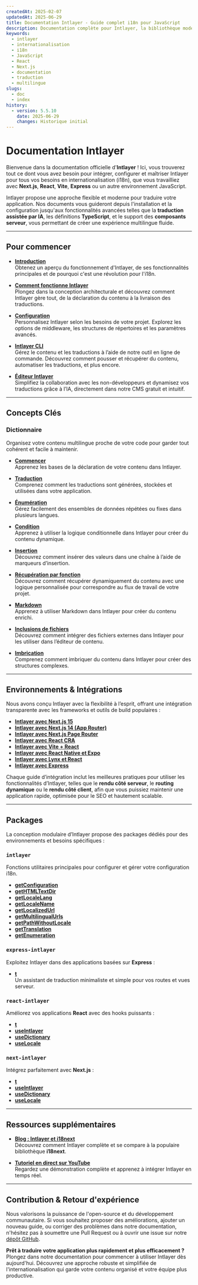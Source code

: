 ```yaml
---
createdAt: 2025-02-07
updatedAt: 2025-06-29
title: Documentation Intlayer - Guide complet i18n pour JavaScript
description: Documentation complète pour Intlayer, la bibliothèque moderne d'internationalisation pour JavaScript, React, Next.js, Express, et plus de frameworks.
keywords:
  - intlayer
  - internationalisation
  - i18n
  - JavaScript
  - React
  - Next.js
  - documentation
  - traduction
  - multilingue
slugs:
  - doc
  - index
history:
  - version: 5.5.10
    date: 2025-06-29
    changes: Historique initial
---
```


# Documentation Intlayer

Bienvenue dans la documentation officielle d'**Intlayer** ! Ici, vous trouverez tout ce dont vous avez besoin pour intégrer, configurer et maîtriser Intlayer pour tous vos besoins en internationalisation (i18n), que vous travailliez avec **Next.js**, **React**, **Vite**, **Express** ou un autre environnement JavaScript.

Intlayer propose une approche flexible et moderne pour traduire votre application. Nos documents vous guideront depuis l'installation et la configuration jusqu'aux fonctionnalités avancées telles que la **traduction assistée par IA**, les définitions **TypeScript**, et le support des **composants serveur**, vous permettant de créer une expérience multilingue fluide.

---

## Pour commencer

- **[Introduction](https://github.com/aymericzip/intlayer/blob/main/docs/docs/fr/introduction.md)**  
  Obtenez un aperçu du fonctionnement d'Intlayer, de ses fonctionnalités principales et de pourquoi c'est une révolution pour l'i18n.

- **[Comment fonctionne Intlayer](https://github.com/aymericzip/intlayer/blob/main/docs/docs/fr/how_works_intlayer.md)**  
  Plongez dans la conception architecturale et découvrez comment Intlayer gère tout, de la déclaration du contenu à la livraison des traductions.

- **[Configuration](https://github.com/aymericzip/intlayer/blob/main/docs/docs/fr/configuration.md)**  
  Personnalisez Intlayer selon les besoins de votre projet. Explorez les options de middleware, les structures de répertoires et les paramètres avancés.

- **[Intlayer CLI](https://github.com/aymericzip/intlayer/blob/main/docs/docs/fr/intlayer_cli.md)**  
  Gérez le contenu et les traductions à l’aide de notre outil en ligne de commande. Découvrez comment pousser et récupérer du contenu, automatiser les traductions, et plus encore.

- **[Éditeur Intlayer](https://github.com/aymericzip/intlayer/blob/main/docs/docs/fr/intlayer_visual_editor.md)**  
  Simplifiez la collaboration avec les non-développeurs et dynamisez vos traductions grâce à l’IA, directement dans notre CMS gratuit et intuitif.

---

## Concepts Clés

### Dictionnaire

Organisez votre contenu multilingue proche de votre code pour garder tout cohérent et facile à maintenir.

- **[Commencer](https://github.com/aymericzip/intlayer/blob/main/docs/docs/fr/dictionary/get_started.md)**  
  Apprenez les bases de la déclaration de votre contenu dans Intlayer.

- **[Traduction](https://github.com/aymericzip/intlayer/blob/main/docs/docs/fr/dictionary/translation.md)**  
  Comprenez comment les traductions sont générées, stockées et utilisées dans votre application.

- **[Énumération](https://github.com/aymericzip/intlayer/blob/main/docs/docs/fr/dictionary/enumeration.md)**  
  Gérez facilement des ensembles de données répétées ou fixes dans plusieurs langues.

- **[Condition](https://github.com/aymericzip/intlayer/blob/main/docs/docs/fr/dictionary/conditional.md)**  
  Apprenez à utiliser la logique conditionnelle dans Intlayer pour créer du contenu dynamique.

- **[Insertion](https://github.com/aymericzip/intlayer/blob/main/docs/docs/fr/dictionary/insertion.md)**  
  Découvrez comment insérer des valeurs dans une chaîne à l’aide de marqueurs d’insertion.

- **[Récupération par fonction](https://github.com/aymericzip/intlayer/blob/main/docs/docs/fr/dictionary/function_fetching.md)**  
  Découvrez comment récupérer dynamiquement du contenu avec une logique personnalisée pour correspondre au flux de travail de votre projet.

- **[Markdown](https://github.com/aymericzip/intlayer/blob/main/docs/docs/fr/dictionary/markdown.md)**  
  Apprenez à utiliser Markdown dans Intlayer pour créer du contenu enrichi.

- **[Inclusions de fichiers](https://github.com/aymericzip/intlayer/blob/main/docs/docs/fr/dictionary/file_embeddings.md)**  
  Découvrez comment intégrer des fichiers externes dans Intlayer pour les utiliser dans l’éditeur de contenu.

- **[Imbrication](https://github.com/aymericzip/intlayer/blob/main/docs/docs/fr/dictionary/nesting.md)**  
  Comprenez comment imbriquer du contenu dans Intlayer pour créer des structures complexes.

---

## Environnements & Intégrations

Nous avons conçu Intlayer avec la flexibilité à l’esprit, offrant une intégration transparente avec les frameworks et outils de build populaires :

- **[Intlayer avec Next.js 15](https://github.com/aymericzip/intlayer/blob/main/docs/docs/fr/intlayer_with_nextjs_15.md)**
- **[Intlayer avec Next.js 14 (App Router)](https://github.com/aymericzip/intlayer/blob/main/docs/docs/fr/intlayer_with_nextjs_14.md)**
- **[Intlayer avec Next.js Page Router](https://github.com/aymericzip/intlayer/blob/main/docs/docs/fr/intlayer_with_nextjs_page_router.md)**
- **[Intlayer avec React CRA](https://github.com/aymericzip/intlayer/blob/main/docs/docs/fr/intlayer_with_create_react_app.md)**
- **[Intlayer avec Vite + React](https://github.com/aymericzip/intlayer/blob/main/docs/docs/fr/intlayer_with_vite+react.md)**
- **[Intlayer avec React Native et Expo](https://github.com/aymericzip/intlayer/blob/main/docs/docs/fr/intlayer_with_react_native+expo.md)**
- **[Intlayer avec Lynx et React](https://github.com/aymericzip/intlayer/blob/main/docs/docs/fr/intlayer_with_lynx+react.md)**
- **[Intlayer avec Express](https://github.com/aymericzip/intlayer/blob/main/docs/docs/fr/intlayer_with_express.md)**

Chaque guide d’intégration inclut les meilleures pratiques pour utiliser les fonctionnalités d’Intlayer, telles que le **rendu côté serveur**, le **routing dynamique** ou le **rendu côté client**, afin que vous puissiez maintenir une application rapide, optimisée pour le SEO et hautement scalable.

---

## Packages

La conception modulaire d’Intlayer propose des packages dédiés pour des environnements et besoins spécifiques :

### `intlayer`

Fonctions utilitaires principales pour configurer et gérer votre configuration i18n.

- **[getConfiguration](https://github.com/aymericzip/intlayer/blob/main/docs/docs/fr/packages/intlayer/getConfiguration.md)**
- **[getHTMLTextDir](https://github.com/aymericzip/intlayer/blob/main/docs/docs/fr/packages/intlayer/getHTMLTextDir.md)**
- **[getLocaleLang](https://github.com/aymericzip/intlayer/blob/main/docs/docs/fr/packages/intlayer/getLocaleLang.md)**
- **[getLocaleName](https://github.com/aymericzip/intlayer/blob/main/docs/docs/fr/packages/intlayer/getLocaleName.md)**
- **[getLocalizedUrl](https://github.com/aymericzip/intlayer/blob/main/docs/docs/fr/packages/intlayer/getLocalizedUrl.md)**
- **[getMultilingualUrls](https://github.com/aymericzip/intlayer/blob/main/docs/docs/fr/packages/intlayer/getMultilingualUrls.md)**
- **[getPathWithoutLocale](https://github.com/aymericzip/intlayer/blob/main/docs/docs/fr/packages/intlayer/getPathWithoutLocale.md)**
- **[getTranslation](https://github.com/aymericzip/intlayer/blob/main/docs/docs/fr/packages/intlayer/getTranslation.md)**
- **[getEnumeration](https://github.com/aymericzip/intlayer/blob/main/docs/docs/fr/packages/intlayer/getEnumeration.md)**

### `express-intlayer`

Exploitez Intlayer dans des applications basées sur **Express** :

- **[t](https://github.com/aymericzip/intlayer/blob/main/docs/docs/fr/packages/express-intlayer/t.md)**  
  Un assistant de traduction minimaliste et simple pour vos routes et vues serveur.

### `react-intlayer`

Améliorez vos applications **React** avec des hooks puissants :

- **[t](https://github.com/aymericzip/intlayer/blob/main/docs/docs/fr/packages/react-intlayer/t.md)**
- **[useIntlayer](https://github.com/aymericzip/intlayer/blob/main/docs/docs/fr/packages/react-intlayer/useIntlayer.md)**
- **[useDictionary](https://github.com/aymericzip/intlayer/blob/main/docs/docs/fr/packages/react-intlayer/useDictionary.md)**
- **[useLocale](https://github.com/aymericzip/intlayer/blob/main/docs/docs/fr/packages/react-intlayer/useLocale.md)**

### `next-intlayer`

Intégrez parfaitement avec **Next.js** :

- **[t](https://github.com/aymericzip/intlayer/blob/main/docs/docs/fr/packages/next-intlayer/t.md)**
- **[useIntlayer](https://github.com/aymericzip/intlayer/blob/main/docs/docs/fr/packages/next-intlayer/useIntlayer.md)**
- **[useDictionary](https://github.com/aymericzip/intlayer/blob/main/docs/docs/fr/packages/next-intlayer/useDictionary.md)**
- **[useLocale](https://github.com/aymericzip/intlayer/blob/main/docs/docs/fr/packages/next-intlayer/useLocale.md)**

---

## Ressources supplémentaires

- **[Blog : Intlayer et i18next](https://github.com/aymericzip/intlayer/blob/main/docs/docs/fr/intlayer_with_i18next.md)**  
  Découvrez comment Intlayer complète et se compare à la populaire bibliothèque **i18next**.

- **[Tutoriel en direct sur YouTube](https://youtu.be/W2G7KxuSD4c?si=GyU_KpVhr61razRw)**  
  Regardez une démonstration complète et apprenez à intégrer Intlayer en temps réel.

---

## Contribution & Retour d'expérience

Nous valorisons la puissance de l'open-source et du développement communautaire. Si vous souhaitez proposer des améliorations, ajouter un nouveau guide, ou corriger des problèmes dans notre documentation, n'hésitez pas à soumettre une Pull Request ou à ouvrir une issue sur notre [dépôt GitHub](https://github.com/aymericzip/intlayer/blob/main/docs/docs).

**Prêt à traduire votre application plus rapidement et plus efficacement ?** Plongez dans notre documentation pour commencer à utiliser Intlayer dès aujourd'hui. Découvrez une approche robuste et simplifiée de l'internationalisation qui garde votre contenu organisé et votre équipe plus productive.
